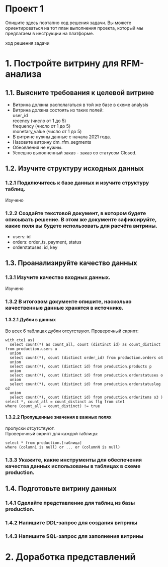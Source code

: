 # Проект 1
Опишите здесь поэтапно ход решения задачи. Вы можете ориентироваться на тот план выполнения проекта, который мы предлагаем в инструкции на платформе.

ход решения задачи
# 1. Постройте витрину для RFM-анализа
## 1.1. Выясните требования к целевой витрине
- Витрина должна располагаться в той же базе в схеме analysis
- Витрина должна состоять из таких полей:  
    user_id  
    recency (число от 1 до 5)  
    frequency (число от 1 до 5)  
    monetary_value (число от 1 до 5)  
- В витрине нужны данные с начала 2021 года.
- Назовите витрину dm_rfm_segments
- Обновления не нужны.
- Успешно выполненный заказ - заказ со статусом Closed.
## 1.2. Изучите структуру исходных данных
### 1.2.1 Подключитесь к базе данных и изучите структуру таблиц.
Изучено
### 1.2.2 Создайте текстовой документ, в котором будете описывать решение. В этом же документе зафиксируйте, какие поля вы будете использовать для расчёта витрины.
- users: id
- orders: order_ts, payment, status
- orderstatuses: id, key
## 1.3. Проанализируйте качество данных
### 1.3.1 Изучите качество входных данных.
Изучено
### 1.3.2 В итоговом документе опишите, насколько качественные данные хранятся в источнике.
#### 1.3.2.1 Дубли в данных
Во всех 6 таблицах дубли отсутствуют. Проверочный скрипт:  
```
with cte1 as(
  select count(*) as count_all, count (distinct id) as count_distinct from production.users u 
  union
  select count(*), count (distinct order_id) from production.orders o4 
  union
  select count(*), count (distinct id) from production.products p 
  union
  select count(*), count (distinct id) from production.orderstatuses o 
  union
  select count(*), count (distinct id) from production.orderstatuslog o2 
  union
  select count(*), count (distinct id) from production.orderitems o3 )
select *, count_all = count_distinct as flg from cte1
where (count_all = count_distinct) != true 
```
#### 1.3.2.2 Пропущенные значения в важных полях
пропуски отсутствуют.  
Проверочный скрипт для каждой таблицы:
```
select * from production.[таблица] 
where (column1 is null) or ... or (columnN is null) 
```


### 1.3.3 Укажите, какие инструменты для обеспечения качества данных использованы в таблицах в схеме production.

## 1.4. Подготовьте витрину данных
### 1.4.1 Сделайте представление для таблиц из базы production.
### 1.4.2 Напишите DDL-запрос для создания витрины
### 1.4.3 Напишите SQL-запрос для заполнения витрины

# 2. Доработка представлений
